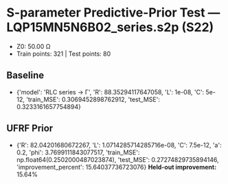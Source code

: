 # S-parameter Predictive-Prior Test — LQP15MN5N6B02_series.s2p (S22)
- Z0: 50.00 Ω
- Train points: 321  |  Test points: 80

## Baseline
- {'model': 'RLC series -> Γ', 'R': 88.35294117647058, 'L': 1e-08, 'C': 5e-12, 'train_MSE': 0.3069452898762912, 'test_MSE': 0.3233161657754894}

## UFRF Prior
- {'R': 82.04201680672267, 'L': 1.0714285714285716e-08, 'C': 7.5e-12, 'a': 0.2, 'phi': 3.7699111843077517, 'train_MSE': np.float64(0.2502000487023874), 'test_MSE': 0.27274829735894146, 'improvement_percent': 15.64037736723076}
**Held-out improvement:** 15.64%